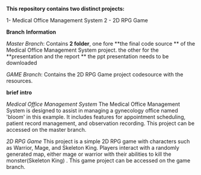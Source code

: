 **This repository contains two distinct projects:**

1- Medical Office Management System
2 - 2D RPG Game

**Branch** **Information**

_Master_ _Branch_: Contains **2 folder**, one fore **the final code source ** of the Medical Office Management System project. the other for the **presentation and the report **
the ppt presentation needs to be downloaded 

_GAME_ _Branch_: Contains the 2D RPG Game project codesource with the resources.


**brief** **intro**

_Medical Office Management System_
The Medical Office Management System is designed to assist in managing a gynecology office named 'bloom' in this example. It includes features for appointment scheduling, patient record management, and observation recording. This project can be accessed on the master branch.

_2D RPG Game_
This project is a simple 2D RPG game with characters such as Warrior, Mage, and Skeleton King. Players interact with a randomly generated map, either mage or warrior with their abilities to kill the monster(Skeleton King) . This game project can be accessed on the game branch.
